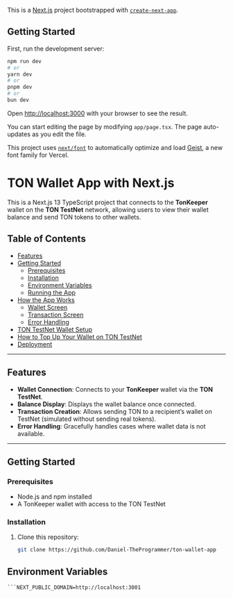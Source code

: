 This is a [Next.js](https://nextjs.org) project bootstrapped with [`create-next-app`](https://nextjs.org/docs/app/api-reference/cli/create-next-app).

## Getting Started

First, run the development server:

```bash
npm run dev
# or
yarn dev
# or
pnpm dev
# or
bun dev
```

Open [http://localhost:3000](http://localhost:3000) with your browser to see the result.

You can start editing the page by modifying `app/page.tsx`. The page auto-updates as you edit the file.

This project uses [`next/font`](https://nextjs.org/docs/app/building-your-application/optimizing/fonts) to automatically optimize and load [Geist](https://vercel.com/font), a new font family for Vercel.

# TON Wallet App with Next.js

This is a Next.js 13 TypeScript project that connects to the **TonKeeper** wallet on the **TON TestNet** network, allowing users to view their wallet balance and send TON tokens to other wallets.

## Table of Contents

- [Features](#features)
- [Getting Started](#getting-started)
  - [Prerequisites](#prerequisites)
  - [Installation](#installation)
  - [Environment Variables](#environment-variables)
  - [Running the App](#running-the-app)
- [How the App Works](#how-the-app-works)
  - [Wallet Screen](#wallet-screen)
  - [Transaction Screen](#transaction-screen)
  - [Error Handling](#error-handling)
- [TON TestNet Wallet Setup](#ton-testnet-wallet-setup)
- [How to Top Up Your Wallet on TON TestNet](#how-to-top-up-your-wallet-on-ton-testnet)
- [Deployment](#deployment)

---

## Features

- **Wallet Connection**: Connects to your **TonKeeper** wallet via the **TON TestNet**.
- **Balance Display**: Displays the wallet balance once connected.
- **Transaction Creation**: Allows sending TON to a recipient’s wallet on TestNet (simulated without sending real tokens).
- **Error Handling**: Gracefully handles cases where wallet data is not available.

---

## Getting Started

### Prerequisites

- Node.js and npm installed
- A TonKeeper wallet with access to the TON TestNet

### Installation

1. Clone this repository:

   ```bash
   git clone https://github.com/Daniel-TheProgrammer/ton-wallet-app
   ```

## Environment Variables

    ```NEXT_PUBLIC_DOMAIN=http://localhost:3001
